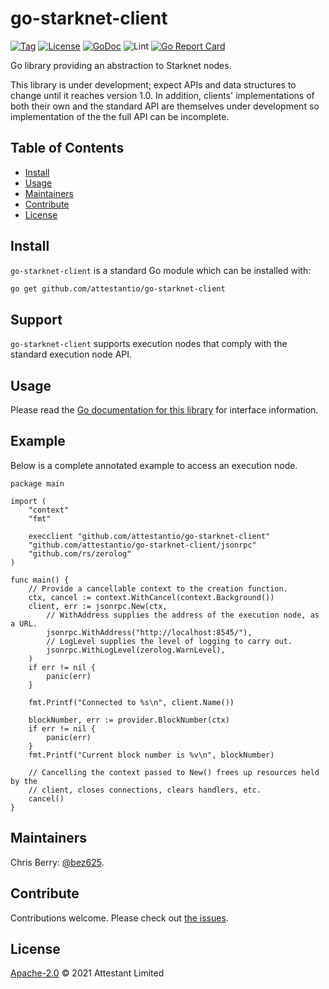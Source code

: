 # go-starknet-client

[![Tag](https://img.shields.io/github/tag/attestantio/go-starknet-client.svg)](https://github.com/attestantio/go-starknet-client/releases/)
[![License](https://img.shields.io/github/license/attestantio/go-starknet-client.svg)](LICENSE)
[![GoDoc](https://godoc.org/github.com/attestantio/go-starknet-client?status.svg)](https://godoc.org/github.com/attestantio/go-starknet-client)
![Lint](https://github.com/attestantio/go-starknet-client/workflows/golangci-lint/badge.svg)
[![Go Report Card](https://goreportcard.com/badge/github.com/attestantio/go-starknet-client)](https://goreportcard.com/report/github.com/attestantio/go-starknet-client)

Go library providing an abstraction to Starknet nodes.

This library is under development; expect APIs and data structures to change until it reaches version 1.0.  In addition, clients' implementations of both their own and the standard API are themselves under development so implementation of the the full API can be incomplete.

## Table of Contents

- [Install](#install)
- [Usage](#usage)
- [Maintainers](#maintainers)
- [Contribute](#contribute)
- [License](#license)

## Install

`go-starknet-client` is a standard Go module which can be installed with:

```sh
go get github.com/attestantio/go-starknet-client
```

## Support

`go-starknet-client` supports execution nodes that comply with the standard execution node API.

## Usage

Please read the [Go documentation for this library](https://godoc.org/github.com/attestantio/go-starknet-client) for interface information.

## Example

Below is a complete annotated example to access an execution node.

```
package main

import (
    "context"
    "fmt"

    execclient "github.com/attestantio/go-starknet-client"
    "github.com/attestantio/go-starknet-client/jsonrpc"
    "github.com/rs/zerolog"
)

func main() {
    // Provide a cancellable context to the creation function.
    ctx, cancel := context.WithCancel(context.Background())
    client, err := jsonrpc.New(ctx,
        // WithAddress supplies the address of the execution node, as a URL.
        jsonrpc.WithAddress("http://localhost:8545/"),
        // LogLevel supplies the level of logging to carry out.
        jsonrpc.WithLogLevel(zerolog.WarnLevel),
    )
    if err != nil {
        panic(err)
    }

    fmt.Printf("Connected to %s\n", client.Name())

    blockNumber, err := provider.BlockNumber(ctx)
    if err != nil {
        panic(err)
    }
    fmt.Printf("Current block number is %v\n", blockNumber)

    // Cancelling the context passed to New() frees up resources held by the
    // client, closes connections, clears handlers, etc.
    cancel()
}
```

## Maintainers

Chris Berry: [@bez625](https://github.com/Bez625).

## Contribute

Contributions welcome. Please check out [the issues](https://github.com/attestantio/go-starknet-client/issues).

## License

[Apache-2.0](LICENSE) © 2021 Attestant Limited

